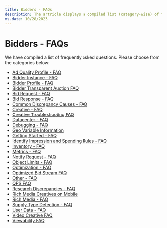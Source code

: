 ```yaml
---
title: Bidders - FAQs
description: The artricle displays a compiled list (category-wise) of frequently asked questions.
ms.date: 10/28/2023
---
```



# Bidders - FAQs

We have compiled a list of frequently asked questions. Please choose from the categories below:

- [Ad Quality Profile - FAQ](ad-quality-profile---faq.md)
- [Bidder Instance - FAQ](bidder-instance---faq.md)
- [Bidder Profile - FAQ](bidder-profile---faq.md)
- [Bidder Transparent Auction FAQ](bidder-transparent-auction-faq.md)
- [Bid Request - FAQ](bid-request---faq.md)
- [Bid Response - FAQ](bid-response---faq.md)
- [Common Discrepancy Causes - FAQ](common-discrepancy-causes---faq.md)
- [Creative - FAQ](creative---faq.md)
- [Creative Troubleshooting FAQ](creative-troubleshooting-faq.md)
- [Datacenter - FAQ](datacenter---faq.md)
- [Debugging - FAQ](debugging---faq.md)
- [Geo Variable Information](geo-variable-information.md)
- [Getting Started - FAQ](getting-started---faq.md)
- [Identify Impression and Spending Rules -
  FAQ](identify-impression-and-spending-rules---faq.md)
- [Inventory - FAQ](inventory---faq.md)
- [Metrics - FAQ](metrics---faq.md)
- [Notify Request - FAQ](notify-request---faq.md)
- [Object Limits - FAQ](object-limits---faq.md)
- [Optimization - FAQ](optimization---faq.md)
- [Optimized Bid Stream FAQ](optimized-bid-stream-faq.md)
- [Other - FAQ](other---faq.md)
- [QPS FAQ](qps-faq.md)
- [Research Discrepancies - FAQ](research-discrepancies---faq.md)
- [Rich Media Creatives on Mobile](rich-media-creatives-on-mobile.md)
- [Rich Media - FAQ](rich-media---faq.md)
- [Supply Type Detection - FAQ](supply-type-detection---faq.md)
- [User Data - FAQ](user-data---faq.md)
- [Video Creative FAQ](video-creative-faq.md)
- [Viewability FAQ](viewability-faq.md)
